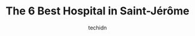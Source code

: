 ---
layout: ampstory
image: https://i0.wp.com/www.auto.or.id/wp-content/uploads/2023/06/clinical-external-of-psychiatrie-de-saint-jc3a9rc3b4me-0-saint-jc3a9rc3b4me-1686327706.jpeg?resize=640,853
author: techidn
featured: false
description: Saint-Jérôme, Quebec, Canada is a haven for Hospital enthusiasts, boasting an impressive array of 6 top-notch establishments. Whether youre a seasoned connoisseur or simply curious to exp
title: The 6 Best Hospital in Saint-Jérôme
cover:
   title: The 6 Best Hospital in Saint-Jérôme
   subtitle: AUTO.OR.ID
   background: https://www.auto.or.id/wp-content/uploads/2023/06/clinical-external-of-psychiatrie-de-saint-jc3a9rc3b4me-0-saint-jc3a9rc3b4me-1686327706.jpeg

pages: 
 - layout: thirds
   top: <h1>#1 Clinical External Of Psychiatrie De Saint-Jérôme</h1>
   bottom: "<p>I went through the bariatric program here. Every single person I spoke to was beyond kind and helpful. They go so far above and beyond. These people are just fantastic.</p>"
   background: https://www.auto.or.id/wp-content/uploads/2023/06/clinical-external-of-psychiatrie-de-saint-jc3a9rc3b4me-1-saint-jc3a9rc3b4me-1686327707.jpeg
   backgroundblur: true
 - layout: thirds
   top: <h1>#2 Hospital Saint-Jérôme / Cisss Des Laurentides</h1>
   bottom: "<p>290 Rue de Montigny, Saint-Jérôme, QC J7Z 5T3, Canada</p>"
   background: https://images.unsplash.com/photo-1576933694662-fd6790fe98e9?ixlib=rb-4.0.3&ixid=MnwxMjA3fDB8MHxwaG90by1wYWdlfHx8fGVufDB8fHx8&auto=format&fit=crop&w=640&h=853&q=80
   cta:
      link: https://www.auto.or.id/the-6-best-hospital-in-saint-jerome/
      text: The 6 Best Hospital in Saint-Jérôme
 - layout: thirds
   top: <h1>#3 Hospital De Saint- Jerome</h1>
   bottom: "<p>17775 Rue des Gouverneurs, Mirabel, QC J7J 0T9, Canada</p>"
   background: https://images.unsplash.com/photo-1576933875027-3314e0a79702?ixlib=rb-4.0.3&ixid=MnwxMjA3fDB8MHxwaG90by1wYWdlfHx8fGVufDB8fHx8&auto=format&fit=crop&w=640&h=853&q=80
   cta:
      link: https://www.auto.or.id/the-6-best-hospital-in-saint-jerome/
      text: The 6 Best Hospital in Saint-Jérôme
 - layout: thirds
   top: <h1>#4 Hopital veterinaire saint antoine</h1>
   bottom: "<p>Boul. St.-Antoine, Saint-Jérôme, QC J7Y 2Y3, Canada</p>"
   background: https://images.unsplash.com/photo-1602343858784-d837e63a79c1?ixlib=rb-4.0.3&ixid=MnwxMjA3fDB8MHxwaG90by1wYWdlfHx8fGVufDB8fHx8&auto=format&fit=crop&w=640&h=853&q=80
   cta:
      link: https://www.auto.or.id/the-6-best-hospital-in-saint-jerome/
      text: The 6 Best Hospital in Saint-Jérôme
 - layout: thirds
   top: <h1>#5 Union</h1>
   bottom: "<p>290 Rue de Montigny, Saint-Jérôme, QC J7Z 5P9, Canada</p>"
   background: https://images.unsplash.com/photo-1653047256226-5abbfa82f1d7?ixlib=rb-4.0.3&ixid=MnwxMjA3fDB8MHxwaG90by1wYWdlfHx8fGVufDB8fHx8&auto=format&fit=crop&w=640&h=853&q=80
   cta:
      link: https://www.auto.or.id/the-6-best-hospital-in-saint-jerome/
      text: The 6 Best Hospital in Saint-Jérôme

 - layout: thirds
   middle: Continue reading...
   background: https://images.unsplash.com/photo-1639927664632-c080477d9fe5?ixlib=rb-4.0.3&ixid=MnwxMjA3fDB8MHxwaG90by1wYWdlfHx8fGVufDB8fHx8&auto=format&fit=crop&w=640&h=853&q=80
   cta:
      link: https://www.auto.or.id/the-6-best-hospital-in-saint-jerome/
      text: The 6 Best Hospital in Saint-Jérôme

---